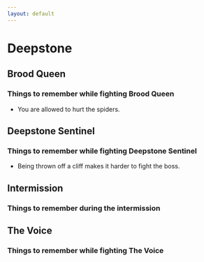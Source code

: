 ```yaml
---
layout: default
---
```


# Deepstone

## Brood Queen

### Things to remember while fighting Brood Queen

- You are allowed to hurt the spiders.

## Deepstone Sentinel

### Things to remember while fighting Deepstone Sentinel

- Being thrown off a cliff makes it harder to fight the boss.

## Intermission

### Things to remember during the intermission

## The Voice

### Things to remember while fighting The Voice
